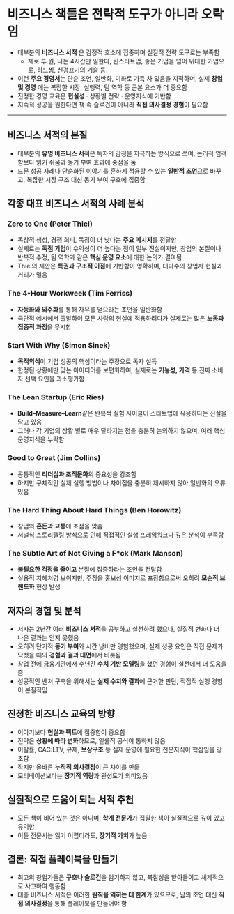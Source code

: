 # 비즈니스 책들은 전략적 도구가 아니라 오락임


* 대부분의 **비즈니스 서적** 은 감정적 호소에 집중하며 실질적 전략 도구로는 부족함
  + 제로 투 원, 나는 4시간만 일한다, 린스타트업, 좋은 기업을 넘어 위대한 기업으로, 하드씽, 신경끄기의 기술 등
* 이런 **주요 경영서**는 단순 조언, 일반화, 미화로 가득 차 있음을 지적하며, 실제 **창업 및 경영** 에는 복잡한 시장, 실행력, 팀 역학 등 근본 요소가 더 중요함
* 진정한 경영 교육은 **현실성** · 상황별 전략 · 운영지식에 기반함
* 지속적 성공을 원한다면 책 속 슬로건이 아니라 **직접 의사결정 경험**이 필요함

---

비즈니스 서적의 본질
-----------

* 대부분의 **유명 비즈니스 서적**은 독자의 감정을 자극하는 방식으로 쓰여, 논리적 엄격함보다 읽기 쉬움과 동기 부여 효과에 중점을 둠
* 드문 성공 사례나 단순화된 이야기를 흔하게 적용할 수 있는 **일반적 조언**으로 바꾸고, 복잡한 시장 구조 대신 동기 부여 구호에 집중함

각종 대표 비즈니스 서적의 사례 분석
--------------------

### Zero to One (Peter Thiel)

* 독창적 생성, 경쟁 회피, 독점이 더 낫다는 **주요 메시지**를 전달함
* 실제로는 **독점 기업**이 수익성이 더 높다는 점이 일부 진실이지만, 창업의 본질이나 반복적 수정, 팀 역학과 같은 **핵심 운영 요소**에 대한 논의가 결여됨
* Thiel의 제안은 **특권과 구조적 이점**에 기반함이 명확하며, 대다수의 창업자 현실과 거리가 멀음

### The 4-Hour Workweek (Tim Ferriss)

* **자동화와 외주화**를 통해 자유를 얻으라는 조언을 일반화함
* 극단적 예시에서 출발하여 모든 사람의 현실에 적용하려다가 실제로는 많은 **노동과 집중적 과정**을 무시함

### Start With Why (Simon Sinek)

* **목적의식**이 기업 성공의 핵심이라는 주장으로 독자 설득
* 한정된 상황에만 맞는 아이디어를 보편화하여, 실제로는 **기능성, 가격** 등 진짜 소비자 선택 요인을 과소평가함

### The Lean Startup (Eric Ries)

* **Build–Measure–Learn**같은 반복적 실험 사이클이 스타트업에 유용하다는 진실을 담고 있음
* 그러나 각 기업의 상황 별로 매우 달라지는 점을 충분히 논의하지 않으며, 여러 핵심 운영지식을 누락함

### Good to Great (Jim Collins)

* 공통적인 **리더십과 조직문화**의 중요성을 강조함
* 하지만 구체적인 실제 실행 방법이나 차이점을 충분히 제시하지 않아 일반화의 오류 있음

### The Hard Thing About Hard Things (Ben Horowitz)

* 창업의 **혼돈과 고통**에 초점을 맞춤
* 저널식 스토리텔링 방식으로 인해 직접적인 실행 프레임워크나 깊은 분석이 부족함

### The Subtle Art of Not Giving a F\*ck (Mark Manson)

* **불필요한 걱정을 줄이고** 본질에 집중하라는 조언을 전달함
* 실용적 지혜처럼 보이지만, 주장을 홍보성 이미지로 포장함으로써 오히려 **모순적 브랜드화** 현상 발생

저자의 경험 및 분석
-----------

* 저자는 2년간 여러 **비즈니스 서적**을 공부하고 실천하려 했으나, 실질적 변화나 더 나은 결과는 얻지 못했음
* 오히려 단기적 **동기 부여**와 시간 낭비만 경험했으며, 실제 성공 요인은 직접 문제가 닥쳤을 때의 **경험과 결과 대면**에서 비롯됨
* 창업 전에 금융기관에서 수년간 **수치 기반 모델링**을 했던 경험이 실전에서 더 도움을 줌
* 성공적인 벤처 구축을 위해서는 **실제 수치와 결과**에 근거한 판단, 직접적 실행 경험이 본질적임

진정한 비즈니스 교육의 방향
---------------

* 이야기보다 **현실과 팩트**에 집중함이 중요함
* 전략은 **상황에 따라 변화**하므로, 일률적 공식이 통하지 않음
* 이탈률, CAC:LTV, 규제, **보상구조** 등 실제 운영에 필요한 전문지식이 핵심임을 강조함
* 작지만 올바른 **누적적 의사결정**이 큰 차이를 만듦
* 모티베이션보다는 **장기적 역량**과 완성도가 의미있음

실질적으로 도움이 되는 서적 추천
------------------

* 모든 책이 비어 있는 것은 아니며, **학계 전문가**가 집필한 책이 실질적으로 깊이 있고 유익함
* 이들 전문서는 읽기 어렵더라도, **장기적 가치**가 높음

결론: 직접 플레이북을 만들기
----------------

* 최고의 창업가들은 **구호나 슬로건**을 암기하지 않고, 복잡성을 받아들이고 체계적으로 사고하여 행동함
* 대중 비즈니스 서적은 이러한 **원칙을 익히는 데 한계**가 있으므로, 남의 조언 대신 **직접 의사결정**을 통해 플레이북을 만들어야 함

